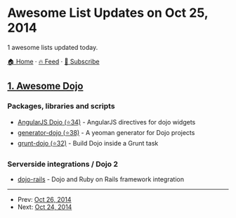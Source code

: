 # Awesome List Updates on Oct 25, 2014

1 awesome lists updated today.

[🏠 Home](/README.md) · [🔥 Feed](https://test.trackawesomelist.com/feed.xml) · [📮 Subscribe](https://trackawesomelist.us17.list-manage.com/subscribe?u=d2f0117aa829c83a63ec63c2f&id=36a103854c)



## [1. Awesome Dojo](/content/petk/awesome-dojo/README.md)

### Packages, libraries and scripts

*   [AngularJS Dojo (⭐34)](https://github.com/adrobisch/angular-dojo) - AngularJS directives for dojo widgets
*   [generator-dojo (⭐38)](https://github.com/bryanforbes/generator-dojo) - A yeoman generator for Dojo projects
*   [grunt-dojo (⭐32)](https://github.com/phated/grunt-dojo) - Build Dojo inside a Grunt task

### Serverside integrations / Dojo 2

*   [dojo-rails](http://robin850.github.io/dojo-rails/) - Dojo and Ruby on Rails framework integration

---

- Prev: [Oct 26, 2014](/content/2014/10/26/README.md)
- Next: [Oct 24, 2014](/content/2014/10/24/README.md)